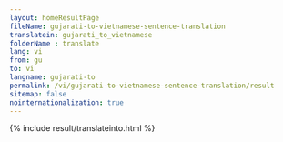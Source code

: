 ```yaml
---
layout: homeResultPage
fileName: gujarati-to-vietnamese-sentence-translation
translatein: gujarati_to_vietnamese
folderName : translate
lang: vi
from: gu
to: vi
langname: gujarati-to
permalink: /vi/gujarati-to-vietnamese-sentence-translation/result
sitemap: false
nointernationalization: true
---
```

{% include result/translateinto.html %}

<script src="/js/result/translation.js" data-foldername="{{page.folderName}}" data-lang="{{page.lang}}"></script>
